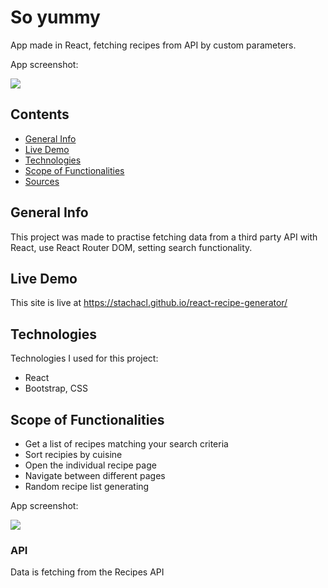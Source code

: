 # So yummy

App made in React, fetching recipes from API by custom parameters.

App screenshot: 

<img src="https://ik.imagekit.io/stcl/github/Screen_Shot_2022-10-09_at_7.35.44_pm_-Oe_GLaAj.png?ik-sdk-version=javascript-1.4.3&updatedAt=1665304648938">


## Contents
* [General Info](#general-info)
* [Live Demo](#live-demo)
* [Technologies](#technologies)
* [Scope of Functionalities](#scope-of-functionalities)
* [Sources](#sources)

## General Info
This project was made to practise fetching data from a third party API with React, use React Router DOM, setting search functionality.

## Live Demo
This  site is live at https://stachacl.github.io/react-recipe-generator/


## Technologies
Technologies I used for this project:
- React 
- Bootstrap, CSS


## Scope of Functionalities
- Get a list of recipes matching your search criteria
- Sort recipies by cuisine 
- Open the individual recipe page
- Navigate between different pages
- Random recipe list generating


App screenshot: 



<img src="https://ik.imagekit.io/stcl/github/Screen_Shot_2022-10-09_at_7.36.41_pm_czFyOJoYr.png?ik-sdk-version=javascript-1.4.3&updatedAt=1665304645396">

### API 
Data is fetching from the Recipes API 

